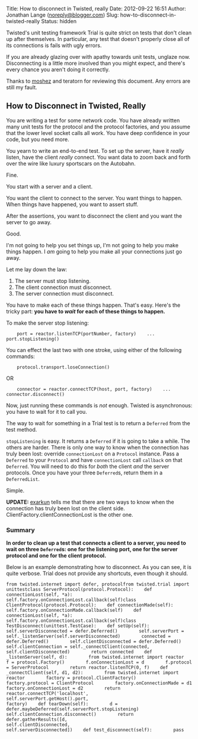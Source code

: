 Title: How to disconnect in Twisted, really
Date: 2012-09-22 16:51
Author: Jonathan Lange (noreply@blogger.com)
Slug: how-to-disconnect-in-twisted-really
Status: hidden

Twisted's unit testing framework Trial is quite strict on tests that
don't clean up after themselves. In particular, any test that doesn't
properly close all of its connections is fails with ugly errors.

If you are already glazing over with apathy towards unit tests, unglaze
now. Disconnecting is a little more involved than you might expect, and
there's every chance you aren't doing it correctly.

Thanks to [moshez](http://moshez.livejournal.com) and teratorn for
reviewing this document. Any errors are still my fault.

How to Disconnect in Twisted, Really
------------------------------------

You are writing a test for some network code. You have already written
many unit tests for the protocol and the protocol factories, and you
assume that the lower level socket calls all work. You have deep
confidence in your code, but you need more.

You yearn to write an end-to-end test. To set up the server, have it
*really* listen, have the client *really* connect. You want data to zoom
back and forth over the wire like luxury sportscars on the Autobahn.

Fine.

You start with a server and a client.

You want the client to connect to the server. You want things to happen.
When things have happened, you want to assert stuff.

After the assertions, you want to disconnect the client and you want the
server to go away.

Good.

I'm not going to help you set things up, I'm not going to help you make
things happen. I *am* going to help you make all your connections just
go away.

Let me lay down the law:

1.  The server must stop listening.
2.  The client connection must disconnect.
3.  The server connection must disconnect.

You have to make each of these things happen. That's easy. Here's the
tricky part: **you have to *wait* for each of these things to happen.**

To make the server stop listening:

        port = reactor.listenTCP(portNumber, factory)    ...    port.stopListening()

You can effect the last two with one stroke, using either of the
following commands:

        protocol.transport.loseConnection()

OR

        connector = reactor.connectTCP(host, port, factory)    ...    connector.disconnect()

Now, just running these commands is *not* enough. Twisted is
asynchronous: you have to wait for it to call you.

The way to wait for something in a Trial test is to return a `Deferred`
from the test method.

`stopListening` is easy. It returns a `Deferred` if it is going to take
a while. The others are harder. There is only one way to know when the
connection has truly been lost: override `connectionLost` on a
`Protocol` instance. Pass a `Deferred` to your `Protocol` and have
`connectionLost` call `callback` on that `Deferred`. You will need to do
this for *both* the client *and* the server protocols. Once you have
your three `Deferred`s, return them in a `DeferredList`.

Simple.

**UPDATE:** [exarkun](http://jcalderone.livejournal.com) tells me that
there are two ways to know when the connection has truly been lost on
the client side. ClientFactory.clientConnectionLost is the other one.

### Summary

**In order to clean up a test that connects a client to a server, you
need to wait on three `Deferred`s: one for the listening port, one for
the server protocol and one for the client protocol.**

Below is an example demonstrating how to disconnect. As you can see, it
is quite verbose. Trial does not provide any shortcuts, even though it
should.

    from twisted.internet import defer, protocolfrom twisted.trial import unittestclass ServerProtocol(protocol.Protocol):    def connectionLost(self, *a):        self.factory.onConnectionLost.callback(self)class ClientProtocol(protocol.Protocol):    def connectionMade(self):        self.factory.onConnectionMade.callback(self)    def connectionLost(self, *a):        self.factory.onConnectionLost.callback(self)class TestDisconnect(unittest.TestCase):    def setUp(self):        self.serverDisconnected = defer.Deferred()        self.serverPort = self._listenServer(self.serverDisconnected)        connected = defer.Deferred()        self.clientDisconnected = defer.Deferred()        self.clientConnection = self._connectClient(connected,                                                    self.clientDisconnected)        return connected    def _listenServer(self, d):        from twisted.internet import reactor        f = protocol.Factory()        f.onConnectionLost = d        f.protocol = ServerProtocol        return reactor.listenTCP(0, f)    def _connectClient(self, d1, d2):        from twisted.internet import reactor        factory = protocol.ClientFactory()        factory.protocol = ClientProtocol        factory.onConnectionMade = d1        factory.onConnectionLost = d2        return reactor.connectTCP('localhost',                                  self.serverPort.getHost().port,                                  factory)    def tearDown(self):        d = defer.maybeDeferred(self.serverPort.stopListening)        self.clientConnection.disconnect()        return defer.gatherResults([d,                                    self.clientDisconnected,                                    self.serverDisconnected])    def test_disconnect(self):        pass
